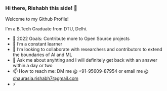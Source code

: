 ### Hi there, Rishabh this side! 👋

Welcome to my Github Profile!

I'm a B.Tech Graduate from DTU, Delhi.

- 🔭 2022 Goals: Contribute more to Open Source projects
- 🌱 I’m a constant learner 
- 👯 I’m looking to collaborate with researchers and contributors to extend the boundaries of AI and ML
- 💬 Ask me about anyhting and I will definitely get back with an answer within a day or two
- 📫 How to reach me: DM me @ +91-95609-87954 or email me @ chaurasia.rishabh7@gmail.com
- ⚡ 

